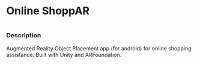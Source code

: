 <h1> Online ShoppAR <h1>

<h3> Description </h3>
Augmented Reality Object Placement app (for android) for online shopping assistance. Built with Unity and ARFoundation.

